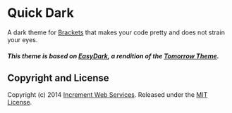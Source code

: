 # Quick Dark

A dark theme for [Brackets](http://brackets.io/) that makes your code pretty and does not strain your eyes.

##### This theme is based on [EasyDark](https://github.com/Brackets-Themes/EasyDark), a rendition of the [Tomorrow Theme](https://github.com/chriskempson/tomorrow-theme).

## Copyright and License
Copyright (c) 2014 [Increment Web Services](http://incrementwebservices.com/). Released under the [MIT License](LICENSE).
